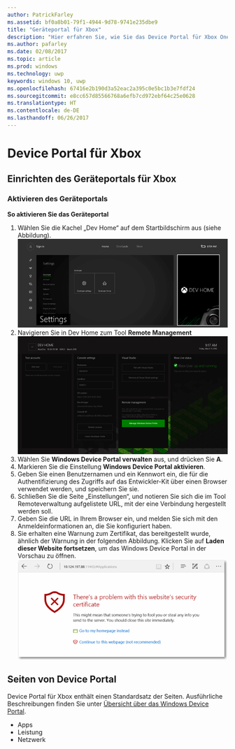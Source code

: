 ```yaml
---
author: PatrickFarley
ms.assetid: bf0a8b01-79f1-4944-9d78-9741e235dbe9
title: "Geräteportal für Xbox"
description: "Hier erfahren Sie, wie Sie das Device Portal für Xbox One aktivieren."
ms.author: pafarley
ms.date: 02/08/2017
ms.topic: article
ms.prod: windows
ms.technology: uwp
keywords: windows 10, uwp
ms.openlocfilehash: 67416e2b190d3a52eac2a395c0e5bc1b3e7fdf24
ms.sourcegitcommit: e8cc657d85566768a6efb7cd972ebf64c25e0628
ms.translationtype: HT
ms.contentlocale: de-DE
ms.lasthandoff: 06/26/2017
---
```

# <a name="device-portal-for-xbox"></a>Device Portal für Xbox


## <a name="set-up-device-portal-on-xbox"></a>Einrichten des Geräteportals für Xbox

### <a name="enable-device-portal"></a>Aktivieren des Geräteportals

**So aktivieren Sie das Geräteportal**

1. Wählen Sie die Kachel „Dev Home“ auf dem Startbildschirm aus (siehe Abbildung).  
![„Dev Home“ im Geräteportal](images/device-portal/xbox-dev-home-tile.png)
2. Navigieren Sie in Dev Home zum Tool **Remote Management** ![Tool „Remoteverwaltung“ für das Device Portal](images/device-portal/xbox-remote-management-tool.png)
3. Wählen Sie **Windows Device Portal verwalten** aus, und drücken Sie **A**.
4. Markieren Sie die Einstellung **Windows Device Portal aktivieren**.
5. Geben Sie einen Benutzernamen und ein Kennwort ein, die für die Authentifizierung des Zugriffs auf das Entwickler-Kit über einen Browser verwendet werden, und speichern Sie sie.
6. Schließen Sie die Seite „Einstellungen“, und notieren Sie sich die im Tool Remoteverwaltung aufgelistete URL, mit der eine Verbindung hergestellt werden soll.
7. Geben Sie die URL in Ihrem Browser ein, und melden Sie sich mit den Anmeldeinformationen an, die Sie konfiguriert haben.
8. Sie erhalten eine Warnung zum Zertifikat, das bereitgestellt wurde, ähnlich der Warnung in der folgenden Abbildung. Klicken Sie auf **Laden dieser Website fortsetzen**, um das Windows Device Portal in der Vorschau zu öffnen.
![Fehler beim Zertifikat für das Device Portal](images/device-portal/xbox-certificate-error.png)

## <a name="device-portal-pages"></a>Seiten von Device Portal

Device Portal für Xbox enthält einen Standardsatz der Seiten. Ausführliche Beschreibungen finden Sie unter [Übersicht über das Windows Device Portal](device-portal.md).

- Apps
- Leistung
- Netzwerk
